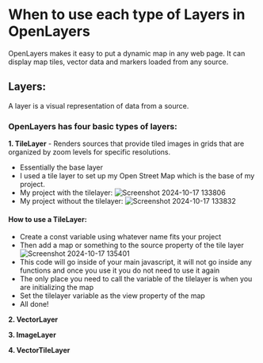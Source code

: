 # When to use each type of Layers in OpenLayers
OpenLayers makes it easy to put a dynamic map in any web page. It can display map tiles, vector data and markers loaded from any source. 
## Layers:
A layer is a visual representation of data from a source. 
### OpenLayers has four basic types of layers:

**1. TileLayer** - Renders sources that provide tiled images in grids that are organized by zoom levels for specific resolutions.
    
- Essentially the base layer
- I used a tile layer to set up my Open Street Map which is the base of my project.
- My project with the tilelayer:
   ![Screenshot 2024-10-17 133806](https://github.com/user-attachments/assets/4e62de95-5589-45e0-9789-722b34ffaa84)
- My project without the tilelayer:
   ![Screenshot 2024-10-17 133832](https://github.com/user-attachments/assets/77e58e93-a818-4777-ab15-2614b5866fdd)
#### How to use a TileLayer:
- Create a const variable using whatever name fits your project
- Then add a map or something to the source property of the tile layer
  ![Screenshot 2024-10-17 135401](https://github.com/user-attachments/assets/7df49fd5-1397-49af-afff-016072f9177e)
- This code will go inside of your main javascript, it will not go inside any functions and once you use it you do not need to use it again
- The only place you need to call the variable of the tilelayer is when you are initializing the map
- Set the tilelayer variable as the view property of the map
- All done!
  
**2. VectorLayer**

**3. ImageLayer**

**4. VectorTileLayer**
